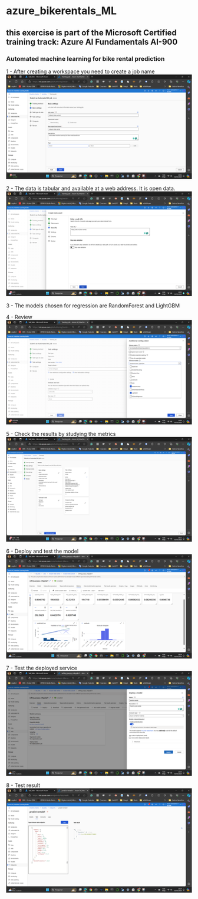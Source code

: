 # azure_bikerentals_ML
## this exercise is part of the Microsoft Certified training track: Azure AI Fundamentals AI-900
### Automated machine learning for bike rental prediction
1 - After creating a workspace you need to create a job name
![data](1.png)

2 - The data is tabular and available at a web address. It is open data.
![review](3.png)

3 - The models chosen for regression are RandomForest and LightGBM


4 - Review
![results](4.png)

5 - Check the results by studying the metrics
![results](5.png)

6 - Deploy and test the model
![test](6.png)

7 - Test the deployed service
![deploy](7.png)

8 - Test result
![test_result](8.png)




